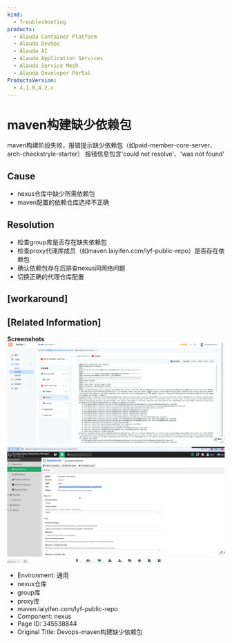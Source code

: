 ```yaml
---
kind:
  - Troubleshooting
products:
  - Alauda Container Platform
  - Alauda DevOps
  - Alauda AI
  - Alauda Application Services
  - Alauda Service Mesh
  - Alauda Developer Portal
ProductsVersion:
  - 4.1.0,4.2.x
---
```

<!-- A type of document that involves encountering a fault, diagnosing it, performing root cause analysis, and providing solutions. -->

# maven构建缺少依赖包

maven构建阶段失败，报错提示缺少依赖包（如paid-member-core-server、arch-checkstryle-starter） 报错信息包含'could not resolve'、'was not found'

## Cause
- nexus仓库中缺少所需依赖包
- maven配置的依赖仓库选择不正确

## Resolution
- 检查group库是否存在缺失依赖包
- 检查proxy代理库成员（如maven.laiyifen.com/lyf-public-repo）是否存在依赖包
- 确认依赖包存在后排查nexus间网络问题
- 切换正确的代理仓库配置

## [workaround]

## [Related Information]
**Screenshots**
![](assets/devops-mavengou-jian-que-shao-yi-lai-bao/mceclip8_1757336804572_3nsb8.png)
![](assets/devops-mavengou-jian-que-shao-yi-lai-bao/mceclip7_1757336796769_kupps.png)
- Environment: 通用
- nexus仓库
- group库
- proxy库
- maven.laiyifen.com/lyf-public-repo
- Component: nexus
- Page ID: 345538844
- Original Title: Devops-maven构建缺少依赖包
